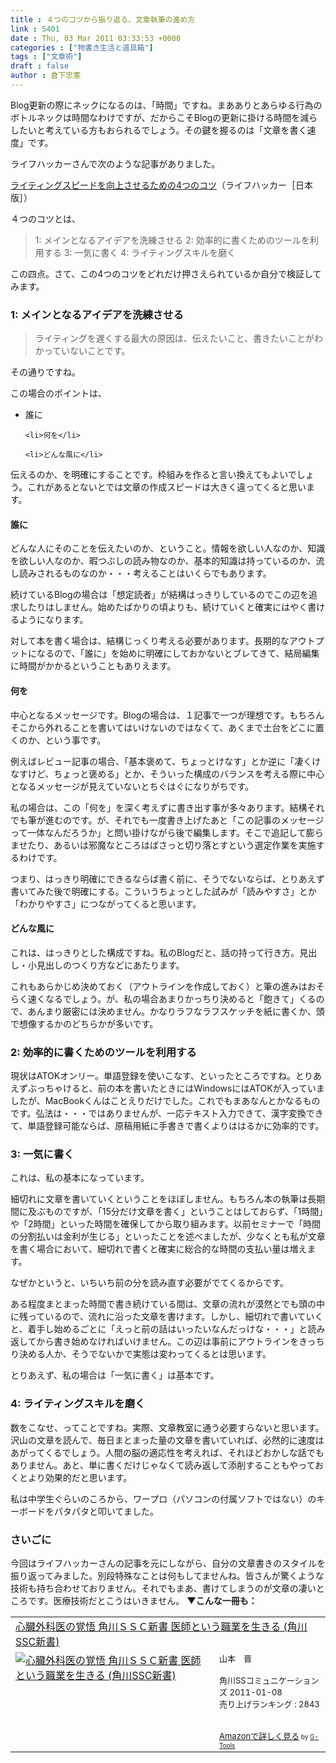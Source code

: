 ```yaml
---
title : ４つのコツから振り返る、文章執筆の進め方
link : 5401
date : Thu, 03 Mar 2011 03:33:53 +0000
categories : ["物書き生活と道具箱"]
tags : ["文章術"]
draft : false
author : 倉下忠憲
---
```


Blog更新の際にネックになるのは、「時間」ですね。まあありとあらゆる行為のボトルネックは時間なわけですが、だからこそBlogの更新に掛ける時間を減らしたいと考えている方もおられるでしょう。その鍵を握るのは「文章を書く速度」です。

ライフハッカーさんで次のような記事がありました。

<a href="http://www.lifehacker.jp/2011/03/110228write_faster_tips.html">ライティングスピードを向上させるための4つのコツ</a>（ライフハッカー［日本版］）

４つのコツとは、

<blockquote>
1: メインとなるアイデアを洗練させる
2: 効率的に書くためのツールを利用する
3: 一気に書く
4: ライティングスキルを磨く
</blockquote>

この四点。さて、この4つのコツをどれだけ押さえられているか自分で検証してみます。

<h3>1: メインとなるアイデアを洗練させる</h3>
<blockquote>
ライティングを遅くする最大の原因は、伝えたいこと、書きたいことがわかっていないことです。
</blockquote>

その通りですね。

この場合のポイントは、

<ul>
	<li>誰に</li>

	<li>何を</li>

	<li>どんな風に</li>
</ul>



伝えるのか、を明確にすることです。枠組みを作ると言い換えてもよいでしょう。これがあるとないとでは文章の作成スピードは大きく違ってくると思います。

<h4>誰に</h4>
どんな人にそのことを伝えたいのか、ということ。情報を欲しい人なのか、知識を欲しい人なのか、暇つぶしの読み物なのか、基本的知識は持っているのか、流し読みされるものなのか・・・考えることはいくらでもあります。

続けているBlogの場合は「想定読者」が結構はっきりしているのでこの辺を追求したりはしません。始めたばかりの頃よりも、続けていくと確実にはやく書けるようになります。

対して本を書く場合は、結構じっくり考える必要があります。長期的なアウトプットになるので、「誰に」を始めに明確にしておかないとブレてきて、結局編集に時間がかかるということもありえます。
<h4>何を</h4>
中心となるメッセージです。Blogの場合は、１記事で一つが理想です。もちろんそこから外れることを書いてはいけないのではなくて、あくまで土台をどこに置くのか、という事です。

例えばレビュー記事の場合、「基本褒めて、ちょっとけなす」とか逆に「凄くけなすけど、ちょっと褒める」とか、そういった構成のバランスを考える際に中心となるメッセージが見えていないとちぐはぐになりがちです。

私の場合は、この「何を」を深く考えずに書き出す事が多々あります。結構それでも筆が進むのです。が、それでも一度書き上げたあと「この記事のメッセージって一体なんだろうか」と問い掛けながら後で編集します。そこで追記して膨らませたり、あるいは邪魔なところはばさっと切り落とすという選定作業を実施するわけです。

つまり、はっきり明確にできるならば書く前に、そうでないならば、とりあえず書いてみた後で明確にする。こういうちょっとした試みが「読みやすさ」とか「わかりやすさ」につながってくると思います。

<h4>どんな風に</h4>
これは、はっきりとした構成ですね。私のBlogだと、話の持って行き方。見出し・小見出しのつくり方などにあたります。

これもあらかじめ決めておく（アウトラインを作成しておく）と筆の進みはおそらく速くなるでしょう。が、私の場合あまりかっちり決めると「飽きて」くるので、あんまり厳密には決めません。かなりラフなラフスケッチを紙に書くか、頭で想像するかのどちらかが多いです。

<h3>2: 効率的に書くためのツールを利用する</h3>
現状はATOKオンリー。単語登録を使いこなす、といったところですね。とりあえずぶっちゃけると、前の本を書いたときにはWindowsにはATOKが入っていましたが、MacBookくんはことえりだけでした。これでもまあなんとかなるものです。弘法は・・・ではありませんが、一応テキスト入力できて、漢字変換できて、単語登録可能ならば、原稿用紙に手書きで書くよりははるかに効率的です。

<h3>3: 一気に書く</h3>
これは、私の基本になっています。

細切れに文章を書いていくということをほぼしません。もちろん本の執筆は長期間に及ぶものですが、「15分だけ文章を書く」ということはしておらず、「1時間」や「2時間」といった時間を確保してから取り組みます。以前セミナーで「時間の分割払いは金利が生じる」といったことを述べましたが、少なくとも私が文章を書く場合において、細切れで書くと確実に総合的な時間の支払い量は増えます。

なぜかというと、いちいち前の分を読み直す必要がでてくるからです。

ある程度まとまった時間で書き続けている間は、文章の流れが漠然とでも頭の中に残っているので、流れに沿った文章を書けます。しかし、細切れで書いていくと、着手し始めるごとに「えっと前の話はいったいなんだっけな・・・」と読み返してから書き始めなければいけません。この辺は事前にアウトラインをきっちり決める人か、そうでないかで実態は変わってくるとは思います。

とりあえず、私の場合は「一気に書く」は基本です。
<h3>4: ライティングスキルを磨く</h3>
数をこなせ、ってことですね。実際、文章教室に通う必要すらないと思います。沢山の文章を読んで、毎日まとまった量の文章を書いていれば、必然的に速度はあがってくるでしょう。人間の脳の適応性を考えれば、それほどおかしな話でもありません。あと、単に書くだけじゃなくて読み返して添削することもやっておくとより効果的だと思います。

私は中学生ぐらいのころから、ワープロ（パソコンの付属ソフトではない）のキーボードをパタパタと叩いてました。
<h3>さいごに</h3>
今回はライフハッカーさんの記事を元にしながら、自分の文章書きのスタイルを振り返ってみました。別段特殊なことは何もしてませんね。皆さんが驚くような技術も持ち合わせておりません。それでもまあ、書けてしまうのが文章の凄いところです。医療技術だとこうはいきません。
<strong>
▼こんな一冊も：</strong>
<table  border="0" cellpadding="5"><tr><td colspan="2"><a href="http://www.amazon.co.jp/%E5%BF%83%E8%87%93%E5%A4%96%E7%A7%91%E5%8C%BB%E3%81%AE%E8%A6%9A%E6%82%9F-%E8%A7%92%E5%B7%9D%EF%BC%B3%EF%BC%B3%EF%BC%A3%E6%96%B0%E6%9B%B8-%E5%8C%BB%E5%B8%AB%E3%81%A8%E3%81%84%E3%81%86%E8%81%B7%E6%A5%AD%E3%82%92%E7%94%9F%E3%81%8D%E3%82%8B-%E8%A7%92%E5%B7%9DSSC%E6%96%B0%E6%9B%B8-%E5%B1%B1%E6%9C%AC-%E6%99%8B/dp/4047315400%3FSubscriptionId%3D15SMZCTB9V8NGR2TW082%26tag%3Drashita1000-22%26linkCode%3Dxm2%26camp%3D2025%26creative%3D165953%26creativeASIN%3D4047315400" target="_top">心臓外科医の覚悟  角川ＳＳＣ新書  医師という職業を生きる (角川SSC新書)</a><img src="http://www.assoc-amazon.jp/e/ir?t=rashita1000-22&l=ur2&o=9" width="1" height="1" style="border: none;" alt="" /></td></tr><tr><td valign="top"><a href="http://www.amazon.co.jp/%E5%BF%83%E8%87%93%E5%A4%96%E7%A7%91%E5%8C%BB%E3%81%AE%E8%A6%9A%E6%82%9F-%E8%A7%92%E5%B7%9D%EF%BC%B3%EF%BC%B3%EF%BC%A3%E6%96%B0%E6%9B%B8-%E5%8C%BB%E5%B8%AB%E3%81%A8%E3%81%84%E3%81%86%E8%81%B7%E6%A5%AD%E3%82%92%E7%94%9F%E3%81%8D%E3%82%8B-%E8%A7%92%E5%B7%9DSSC%E6%96%B0%E6%9B%B8-%E5%B1%B1%E6%9C%AC-%E6%99%8B/dp/4047315400%3FSubscriptionId%3D15SMZCTB9V8NGR2TW082%26tag%3Drashita1000-22%26linkCode%3Dxm2%26camp%3D2025%26creative%3D165953%26creativeASIN%3D4047315400" target="_top"><img src="http://ecx.images-amazon.com/images/I/41kLhDBVxDL._SL160_.jpg" border="0" alt="心臓外科医の覚悟  角川ＳＳＣ新書  医師という職業を生きる (角川SSC新書)" /></a></td><td valign="top"><font size="-1">山本　晋 <br /><br />角川SSコミュニケーションズ  2011-01-08<br />売り上げランキング : 2843<br /><br /><br /><a href="http://www.amazon.co.jp/%E5%BF%83%E8%87%93%E5%A4%96%E7%A7%91%E5%8C%BB%E3%81%AE%E8%A6%9A%E6%82%9F-%E8%A7%92%E5%B7%9D%EF%BC%B3%EF%BC%B3%EF%BC%A3%E6%96%B0%E6%9B%B8-%E5%8C%BB%E5%B8%AB%E3%81%A8%E3%81%84%E3%81%86%E8%81%B7%E6%A5%AD%E3%82%92%E7%94%9F%E3%81%8D%E3%82%8B-%E8%A7%92%E5%B7%9DSSC%E6%96%B0%E6%9B%B8-%E5%B1%B1%E6%9C%AC-%E6%99%8B/dp/4047315400%3FSubscriptionId%3D15SMZCTB9V8NGR2TW082%26tag%3Drashita1000-22%26linkCode%3Dxm2%26camp%3D2025%26creative%3D165953%26creativeASIN%3D4047315400" target="_top">Amazonで詳しく見る</a></font><font size="-2"> by <a href="http://www.goodpic.com/mt/aws/index.html" >G-Tools</a></font></td></tr></table>

